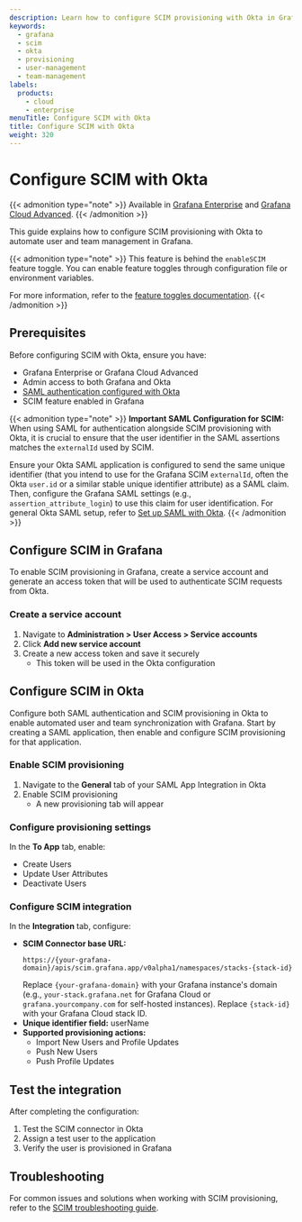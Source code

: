 ```yaml
---
description: Learn how to configure SCIM provisioning with Okta in Grafana. This guide provides step-by-step instructions for setting up automated user and team management, including SAML configuration, service account creation, attribute mapping, and provisioning settings to ensure seamless integration between Okta and Grafana.
keywords:
  - grafana
  - scim
  - okta
  - provisioning
  - user-management
  - team-management
labels:
  products:
    - cloud
    - enterprise
menuTitle: Configure SCIM with Okta
title: Configure SCIM with Okta
weight: 320
---
```


# Configure SCIM with Okta

{{< admonition type="note" >}}
Available in [Grafana Enterprise](../../../introduction/grafana-enterprise/) and [Grafana Cloud Advanced](/docs/grafana-cloud/).
{{< /admonition >}}

This guide explains how to configure SCIM provisioning with Okta to automate user and team management in Grafana.

{{< admonition type="note" >}}
This feature is behind the `enableSCIM` feature toggle.
You can enable feature toggles through configuration file or environment variables.

For more information, refer to the [feature toggles documentation](/docs/grafana/<GRAFANA_VERSION>/setup-grafana/configure-grafana/#feature_toggles).
{{< /admonition >}}

## Prerequisites

Before configuring SCIM with Okta, ensure you have:

- Grafana Enterprise or Grafana Cloud Advanced
- Admin access to both Grafana and Okta
- [SAML authentication configured with Okta](../../configure-authentication/saml/#set-up-saml-with-okta)
- SCIM feature enabled in Grafana

{{< admonition type="note" >}}
**Important SAML Configuration for SCIM:**
When using SAML for authentication alongside SCIM provisioning with Okta, it is crucial to ensure that the user identifier in the SAML assertions matches the `externalId` used by SCIM.

Ensure your Okta SAML application is configured to send the same unique identifier (that you intend to use for the Grafana SCIM `externalId`, often the Okta `user.id` or a similar stable unique identifier attribute) as a SAML claim. Then, configure the Grafana SAML settings (e.g., `assertion_attribute_login`) to use this claim for user identification. For general Okta SAML setup, refer to [Set up SAML with Okta](../../configure-authentication/saml/#set-up-saml-with-okta).
{{< /admonition >}}

## Configure SCIM in Grafana

To enable SCIM provisioning in Grafana, create a service account and generate an access token that will be used to authenticate SCIM requests from Okta.

### Create a service account

1. Navigate to **Administration > User Access > Service accounts**
2. Click **Add new service account**
3. Create a new access token and save it securely
   - This token will be used in the Okta configuration

## Configure SCIM in Okta

Configure both SAML authentication and SCIM provisioning in Okta to enable automated user and team synchronization with Grafana. Start by creating a SAML application, then enable and configure SCIM provisioning for that application.

### Enable SCIM provisioning

1. Navigate to the **General** tab of your SAML App Integration in Okta
2. Enable SCIM provisioning
   - A new provisioning tab will appear

### Configure provisioning settings

In the **To App** tab, enable:

- Create Users
- Update User Attributes
- Deactivate Users

### Configure SCIM integration

In the **Integration** tab, configure:

- **SCIM Connector base URL:**
  ```
  https://{your-grafana-domain}/apis/scim.grafana.app/v0alpha1/namespaces/stacks-{stack-id}
  ```
  Replace `{your-grafana-domain}` with your Grafana instance's domain (e.g., `your-stack.grafana.net` for Grafana Cloud or `grafana.yourcompany.com` for self-hosted instances). Replace `{stack-id}` with your Grafana Cloud stack ID.
- **Unique identifier field:** userName
- **Supported provisioning actions:**
  - Import New Users and Profile Updates
  - Push New Users
  - Push Profile Updates

## Test the integration

After completing the configuration:

1. Test the SCIM connector in Okta
2. Assign a test user to the application
3. Verify the user is provisioned in Grafana

## Troubleshooting

For common issues and solutions when working with SCIM provisioning, refer to the [SCIM troubleshooting guide](../troubleshooting/).
